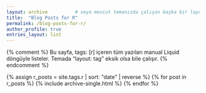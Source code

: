 ```yaml
---
layout: archive          # veya mevcut temanızda çalışan başka bir layout
title:  "Blog Posts for R"
permalink: /blog-posts-for-r/
author_profile: true
entries_layout: list
---
```


{% comment %}
Bu sayfa, tags: [r] içeren tüm yazıları manual Liquid döngüyle listeler.
Temada “layout: tag” eksik olsa bile çalışır.
{% endcomment %}

{% assign r_posts = site.tags.r | sort: "date" | reverse %}
{% for post in r_posts %}
  {% include archive-single.html %}
{% endfor %}
